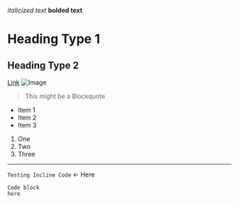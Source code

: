 *italicized text*
**bolded text**
# Heading Type 1
## Heading Type 2
[Link](https://youtube.com)
![Image](https://today.ucsd.edu/news_uploads/_social/img-primary-Geisel-UCSanDiego-ErikJepsen-090922.jpg)
> This might be a Blockquote 
- Item 1
- Item 2
- Item 3
1. One
2. Two
3. Three
***
`Testing Incline Code` <- Here   
```
Code block
here
```
